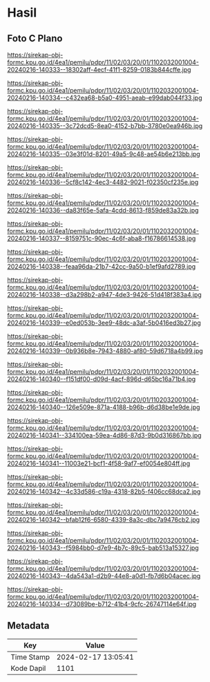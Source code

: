 # Hasil

## Foto C Plano

https://sirekap-obj-formc.kpu.go.id/4ea1/pemilu/pdpr/11/02/03/20/01/1102032001004-20240216-140333--18302aff-4ecf-41f1-8259-0183b844cffe.jpg

https://sirekap-obj-formc.kpu.go.id/4ea1/pemilu/pdpr/11/02/03/20/01/1102032001004-20240216-140334--c432ea68-b5a0-4951-aeab-e99dab044f33.jpg

https://sirekap-obj-formc.kpu.go.id/4ea1/pemilu/pdpr/11/02/03/20/01/1102032001004-20240216-140335--3c72dcd5-8ea0-4152-b7bb-3780e0ea946b.jpg

https://sirekap-obj-formc.kpu.go.id/4ea1/pemilu/pdpr/11/02/03/20/01/1102032001004-20240216-140335--03e3f01d-8201-49a5-9c48-ae54b6e213bb.jpg

https://sirekap-obj-formc.kpu.go.id/4ea1/pemilu/pdpr/11/02/03/20/01/1102032001004-20240216-140336--5cf8c142-4ec3-4482-9021-f02350cf235e.jpg

https://sirekap-obj-formc.kpu.go.id/4ea1/pemilu/pdpr/11/02/03/20/01/1102032001004-20240216-140336--da83f65e-5afa-4cdd-8613-f859de83a32b.jpg

https://sirekap-obj-formc.kpu.go.id/4ea1/pemilu/pdpr/11/02/03/20/01/1102032001004-20240216-140337--8159751c-90ec-4c6f-aba8-f16786614538.jpg

https://sirekap-obj-formc.kpu.go.id/4ea1/pemilu/pdpr/11/02/03/20/01/1102032001004-20240216-140338--feaa96da-21b7-42cc-9a50-b1ef9afd2789.jpg

https://sirekap-obj-formc.kpu.go.id/4ea1/pemilu/pdpr/11/02/03/20/01/1102032001004-20240216-140338--d3a298b2-a947-4de3-9426-51d418f383a4.jpg

https://sirekap-obj-formc.kpu.go.id/4ea1/pemilu/pdpr/11/02/03/20/01/1102032001004-20240216-140339--e0ed053b-3ee9-48dc-a3af-5b0416ed3b27.jpg

https://sirekap-obj-formc.kpu.go.id/4ea1/pemilu/pdpr/11/02/03/20/01/1102032001004-20240216-140339--0b936b8e-7943-4880-af80-59d6718a4b99.jpg

https://sirekap-obj-formc.kpu.go.id/4ea1/pemilu/pdpr/11/02/03/20/01/1102032001004-20240216-140340--f151df00-d09d-4acf-896d-d65bc16a71b4.jpg

https://sirekap-obj-formc.kpu.go.id/4ea1/pemilu/pdpr/11/02/03/20/01/1102032001004-20240216-140340--126e509e-871a-4188-b96b-d6d38be1e9de.jpg

https://sirekap-obj-formc.kpu.go.id/4ea1/pemilu/pdpr/11/02/03/20/01/1102032001004-20240216-140341--334100ea-59ea-4d86-87d3-9b0d316867bb.jpg

https://sirekap-obj-formc.kpu.go.id/4ea1/pemilu/pdpr/11/02/03/20/01/1102032001004-20240216-140341--11003e21-bcf1-4f58-9af7-ef0054e804ff.jpg

https://sirekap-obj-formc.kpu.go.id/4ea1/pemilu/pdpr/11/02/03/20/01/1102032001004-20240216-140342--4c33d586-c19a-4318-82b5-f406cc68dca2.jpg

https://sirekap-obj-formc.kpu.go.id/4ea1/pemilu/pdpr/11/02/03/20/01/1102032001004-20240216-140342--bfab12f6-6580-4339-8a3c-dbc7a9476cb2.jpg

https://sirekap-obj-formc.kpu.go.id/4ea1/pemilu/pdpr/11/02/03/20/01/1102032001004-20240216-140343--f5984bb0-d7e9-4b7c-89c5-bab513a15327.jpg

https://sirekap-obj-formc.kpu.go.id/4ea1/pemilu/pdpr/11/02/03/20/01/1102032001004-20240216-140343--4da543a1-d2b9-44e8-a0d1-fb7d6b04acec.jpg

https://sirekap-obj-formc.kpu.go.id/4ea1/pemilu/pdpr/11/02/03/20/01/1102032001004-20240216-140334--d73089be-b712-41b4-9cfc-26747114e64f.jpg


## Metadata

| Key        | Value               |
| ---------- | ------------------- |
| Time Stamp | 2024-02-17 13:05:41 |
| Kode Dapil | 1101                |




